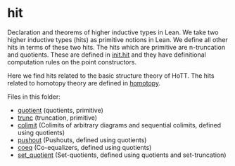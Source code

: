 hit
===

Declaration and theorems of higher inductive types in Lean. We take
two higher inductive types (hits) as primitive notions in Lean. We
define all other hits in terms of these two hits. The hits which are
primitive are n-truncation and quotients. These are defined in
[init.hit](../init/hit.hlean) and they have definitional computation
rules on the point constructors.

Here we find hits related to the basic structure theory of HoTT.  The
hits related to homotopy theory are defined in
[homotopy](../homotopy/homotopy.md).

Files in this folder:

* [quotient](quotient.hlean) (quotients, primitive)
* [trunc](trunc.hlean) (truncation, primitive)
* [colimit](colimit.hlean) (Colimits of arbitrary diagrams and sequential colimits, defined using quotients)
* [pushout](pushout.hlean) (Pushouts, defined using quotients)
* [coeq](coeq.hlean) (Co-equalizers, defined using quotients)
* [set_quotient](set_quotient.hlean) (Set-quotients, defined using quotients and set-truncation)
